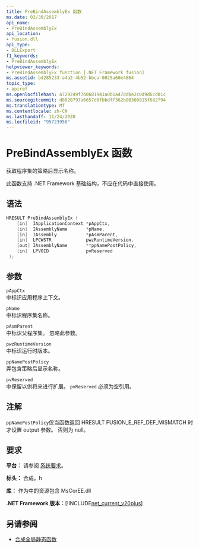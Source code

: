 ```yaml
---
title: PreBindAssemblyEx 函数
ms.date: 03/30/2017
api_name:
- PreBindAssemblyEx
api_location:
- fusion.dll
api_type:
- DLLExport
f1_keywords:
- PreBindAssemblyEx
helpviewer_keywords:
- PreBindAssemblyEx function [.NET Framework fusion]
ms.assetid: bd285233-a4a2-4b52-bbca-0025a60e4864
topic_type:
- apiref
ms.openlocfilehash: a729249f7b0681941a0b1a478dbe2c0d9d6cd01c
ms.sourcegitcommit: d8020797a6657d0fbbdff362b80300815f682f94
ms.translationtype: MT
ms.contentlocale: zh-CN
ms.lasthandoff: 11/24/2020
ms.locfileid: "95723956"
---
```

# <a name="prebindassemblyex-function"></a>PreBindAssemblyEx 函数

获取程序集的策略后显示名称。  
  
 此函数支持 .NET Framework 基础结构，不应在代码中直接使用。  
  
## <a name="syntax"></a>语法  
  
```cpp  
HRESULT PreBindAssemblyEx (  
    [in]  IApplicationContext *pAppCtx,  
    [in]  IAssemblyName       *pName,  
    [in]  IAssembly           *pAsmParent,  
    [in]  LPCWSTR             pwzRuntimeVersion,  
    [out] IAssemblyName       **ppNamePostPolicy,  
    [in]  LPVOID              pvReserved  
 );  
```  
  
## <a name="parameters"></a>参数  

 `pAppCtx`  
 中标识应用程序上下文。  
  
 `pName`  
 中标识程序集名称。  
  
 `pAsmParent`  
 中标识父程序集。 忽略此参数。  
  
 `pwzRuntimeVersion`  
 中标识运行时版本。  
  
 `ppNamePostPolicy`  
 弄包含策略后显示名称。  
  
 `pvReserved`  
 中保留以供将来进行扩展。 `pvReserved` 必须为空引用。  
  
## <a name="remarks"></a>注解  

 `ppNamePostPolicy`仅当函数返回 HRESULT FUSION_E_REF_DEF_MISMATCH 时才设置 output 参数。 否则为 null。  
  
## <a name="requirements"></a>要求  

 **平台：** 请参阅 [系统要求](../../get-started/system-requirements.md)。  
  
 **标头：** 合成。h  
  
 **库：** 作为中的资源包含 MsCorEE.dll  
  
 **.NET Framework 版本：**[!INCLUDE[net_current_v20plus](../../../../includes/net-current-v20plus-md.md)]  
  
## <a name="see-also"></a>另请参阅

- [合成全局静态函数](fusion-global-static-functions.md)
